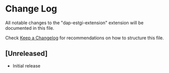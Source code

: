 # Change Log

All notable changes to the "dap-estgi-extension" extension will be documented in this file.

Check [Keep a Changelog](http://keepachangelog.com/) for recommendations on how to structure this file.

## [Unreleased]

- Initial release
